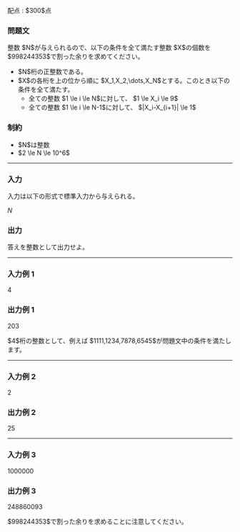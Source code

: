 
<div>

<span>

<span>

<p>
配点 : $300$点
</p>

<div>

<section>

### **問題文**

<p>
整数 $N$が与えられるので、以下の条件を全て満たす整数 $X$の個数を $998244353$で割った余りを求めてください。
</p>

<ul>

<li>
$N$桁の正整数である。
</li>

<li>
$X$の各桁を上の位から順に $X_1,X_2,\dots,X_N$とする。このとき以下の条件を全て満たす。
<ul>

<li>
全ての整数 $1 \le i \le N$に対して、 $1 \le X_i \le 9$
</li>

<li>
全ての整数 $1 \le i \le N-1$に対して、 $|X_i-X_{i+1}| \le 1$
</li>

</ul>

</li>

</ul>

</section>

</div>

<div>

<section>

### **制約**

<ul>

<li>
$N$は整数
</li>

<li>
$2 \le N \le 10^6$
</li>

</ul>

</section>

</div>

---

<div>

<div>

<section>

### **入力**

<p>
入力は以下の形式で標準入力から与えられる。
</p>

<div>

$N$
</div>

</section>

</div>

<div>

<section>

### **出力**

<p>
答えを整数として出力せよ。
</p>

</section>

</div>

</div>

---

<div>

<section>

### **入力例 1**

<div>

4

</div>

</section>

</div>

<div>

<section>

### **出力例 1**

<div>

203

</div>

<p>
$4$桁の整数として、例えば $1111,1234,7878,6545$が問題文中の条件を満たします。
</p>

</section>

</div>

---

<div>

<section>

### **入力例 2**

<div>

2

</div>

</section>

</div>

<div>

<section>

### **出力例 2**

<div>

25

</div>

</section>

</div>

---

<div>

<section>

### **入力例 3**

<div>

1000000

</div>

</section>

</div>

<div>

<section>

### **出力例 3**

<div>

248860093

</div>

<p>
$998244353$で割った余りを求めることに注意してください。
</p>

</section>

</div>

</span>

</span>

</div>
